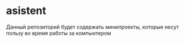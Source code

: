 # asistent
Данный репозиторий будет содержать минипроекты, которые несут пользу во время работы за компьютером
